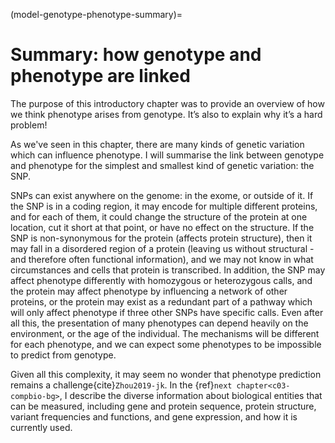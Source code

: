 (model-genotype-phenotype-summary)=
# Summary: how genotype and phenotype are linked
[//]: # (TODO: Draw the scientific model)

The purpose of this introductory chapter was to provide an overview of how we think phenotype arises from genotype. 
It’s also to explain why it’s a hard problem! 

As we've seen in this chapter, there are many kinds of genetic variation which can influence phenotype. 
I will summarise the link between genotype and phenotype for the simplest and smallest kind of genetic variation: the SNP.

SNPs can exist anywhere on the genome: in the exome, or outside of it. 
If the SNP is in a coding region, it may encode for multiple different proteins, and for each of them, it could change the structure of the protein at one location, cut it short at that point, or have no effect on the structure. 
If the SNP is non-synonymous for the protein (affects protein structure), then it may fall in a disordered region of a protein (leaving us without structural - and therefore often functional information), and we may not know in what circumstances and cells that protein is transcribed. 
In addition, the SNP may affect phenotype differently with homozygous or heterozygous calls, and the protein may affect phenotype by influencing a network of other proteins, or the protein may exist as a redundant part of a pathway which will only affect phenotype if three other SNPs have specific calls. 
Even after all this, the presentation of many phenotypes can depend heavily on the environment, or the age of the individual.
The mechanisms will be different for each phenotype, and we can expect some phenotypes to be impossible to predict from genotype.

Given all this complexity, it may seem no wonder that phenotype prediction remains a challenge{cite}`Zhou2019-jk`. 
In the {ref}`next chapter<c03-compbio-bg>`, I describe the diverse information about biological entities that can be measured, including gene and protein sequence, protein structure, variant frequencies and functions, and gene expression, and how it is currently used.